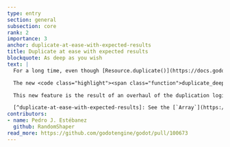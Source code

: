 ```yaml
---
type: entry
section: general
subsection: core
rank: 2
importance: 3
anchor: duplicate-at-ease-with-expected-results
title: Duplicate at ease with expected results
blockquote: As deep as you wish
text: |
  For a long time, even though [Resource.duplicate()](https://docs.godotengine.org/en/4.5/classes/class_resource.html#class-resource-method-duplicate) has a `deep` parameter, people realized that setting it to `true` doesn’t always perform in a reliable and predictable way. [Notably](https://github.com/godotengine/godot/issues/74918), it does not duplicate subresources stored inside `Array` or `Dictionary` properties. The same thing happens with [`Array.duplicate()`](https://docs.godotengine.org/en/4.5/classes/class_array.html#class-array-method-duplicate) and [`Dictionary.duplicate()`](https://docs.godotengine.org/en/4.5/classes/class_dictionary.html#class-dictionary-method-duplicate).

  The new <code class="highlight"><span class="function">duplicate_deep</span><span class="symbol">()</span></code> methods for these classes now give users full control over what gets duplicated or not.

  This new feature is the result of an overhaul of the duplication logic for arrays, dictionaries, and resources. For developers, we made sure to keep what was working and consistent intact. If you need more details, feel free to consult our new exhaustive documentation about the duplication specification.[^duplicate-at-ease-with-expected-results]

  [^duplicate-at-ease-with-expected-results]: See the [`Array`](https://docs.godotengine.org/en/latest/classes/class_array.html#class-array-method-duplicate), [`Dictionary`](https://docs.godotengine.org/en/latest/classes/class_dictionary.html#class-dictionary-method-duplicate), and [`Resource`](https://docs.godotengine.org/en/latest/classes/class_resource.html#class-resource-method-duplicate) API documentation.
contributors:
- name: Pedro J. Estébanez
  github: RandomShaper
read_more: https://github.com/godotengine/godot/pull/100673
---
```

